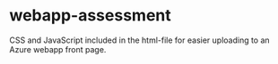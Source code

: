 # webapp-assessment

CSS and JavaScript included in the html-file for easier uploading to an Azure webapp front page.
